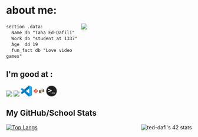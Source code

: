 # about me:

<img align="right" width="300" src="https://i.pinimg.com/originals/b0/ef/d4/b0efd4008d7f61b3f1d6007fcf3d7fe5.gif"/>

```assembly
section .data:
  Name db "Taha Ed-Dafili"
  Work db "student at 1337"
  Age  dd 19
  fun_fact db "Love video games"
```

## **I'm good at :**  

<code><img height="30" src="https://i.pinimg.com/originals/a3/50/8f/a3508f7fec3ddb4f23ee5a2e5a0b1165.jpg"></code>
<code><img height="30" src="https://upload.wikimedia.org/wikipedia/commons/thumb/c/c3/Python-logo-notext.svg/640px-Python-logo-notext.svg.png"></code>
<code><img height="30" src="https://raw.githubusercontent.com/github/explore/80688e429a7d4ef2fca1e82350fe8e3517d3494d/topics/visual-studio-code/visual-studio-code.png"></code>
<code><img height="30" src="https://raw.githubusercontent.com/github/explore/80688e429a7d4ef2fca1e82350fe8e3517d3494d/topics/git/git.png"></code>
<code><img height="30" src="https://raw.githubusercontent.com/github/explore/80688e429a7d4ef2fca1e82350fe8e3517d3494d/topics/terminal/terminal.png"></code>

## **My GitHub/School Stats**
<a href="https://github.com/oakoudad/badge42"><img align='right' src="https://badge.mediaplus.ma/darkblue/ted-dafi" alt="ted-dafi's 42 stats" /></a>
[![Top Langs](https://github-readme-stats.vercel.app/api/top-langs/?username=Ayg0&theme=ayu-mirage&hide=html,makefile,javascript,css)](https://github.com/Ayg0/github-readme-stats)
